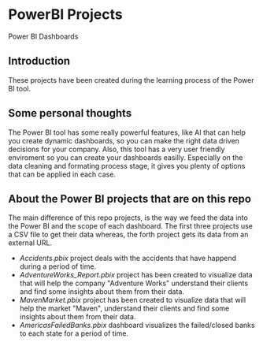 # PowerBI Projects

Power BI Dashboards

## Introduction

These projects have been created during the learning process of the Power BI tool.

## Some personal thoughts

The Power BI tool has some really powerful features, like AI that can help you create dynamic dashboards, so you can make the right data driven decisions for your company.
Also, this tool has a very user friendly enviroment so you can create your dashboards easilly. Especially on the data cleaning and formating process stage, it gives you plenty of options that can be applied in each case.

## About the Power BI projects that are on this repo

The main difference of this repo projects, is the way we feed the data into the Power BI and the scope of each dashboard. The first three projects use a CSV file to get their data whereas, the forth project gets its data from an external URL.

- _Accidents.pbix_ project deals with the accidents that have happend during a period of time.
- _AdventureWorks_Report.pbix_ project has been created to visualize data that will help the company "Adventure Works" understand their clients and find some insights about them from their data.
- _MavenMarket.pbix_ project has been created to visualize data that will help the market "Maven", understand their clients and find some insights about them from their data.
- _AmericasFailedBanks.pbix_ dashboard visualizes the failed/closed banks to each state for a period of time.
